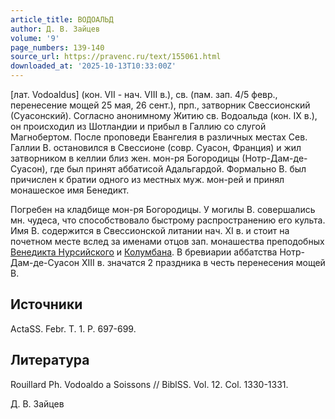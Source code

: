 ```yaml
---
article_title: ВОДОАЛЬД
author: Д. В. Зайцев
volume: '9'
page_numbers: 139-140
source_url: https://pravenc.ru/text/155061.html
downloaded_at: '2025-10-13T10:33:00Z'
---
```


[лат. Vodoaldus] (кон. VII - нач. VIII в.), св. (пам. зап. 4/5 февр., перенесение мощей 25 мая, 26 сент.), прп., затворник Свеcсионский (Суасонский). Согласно анонимному Житию св. Водоальда (кон. IX в.), он происходил из Шотландии и прибыл в Галлию со слугой Магнобертом. После проповеди Евангелия в различных местах Сев. Галлии В. остановился в Свеcсионе (совр. Суасон, Франция) и жил затворником в келлии близ жен. мон-ря Богородицы (Нотр-Дам-де-Суасон), где был принят аббатисой Адальгардой. Формально В. был причислен к братии одного из местных муж. мон-рей и принял монашеское имя Бенедикт.

Погребен на кладбище мон-ря Богородицы. У могилы В. совершались мн. чудеса, что способствовало быстрому распространению его культа. Имя В. содержится в Свессионской литании нач. XI в. и стоит на почетном месте вслед за именами отцов зап. монашества преподобных [Венедикта Нурсийского](<https://pravenc.ru/text/Венедикт x5bБенедиктx5d Нурсийский.html>) и [Колумбана](https://pravenc.ru/text/Колумбан.html). В бревиарии аббатства Нотр-Дам-де-Суасон XIII в. значатся 2 праздника в честь перенесения мощей В.

## Источники

ActaSS. Febr. T. 1. P. 697-699.

## Литература

Rouillard Ph. Vodoaldo a Soissons // BiblSS. Vol. 12. Col. 1330-1331.

Д. В. Зайцев
